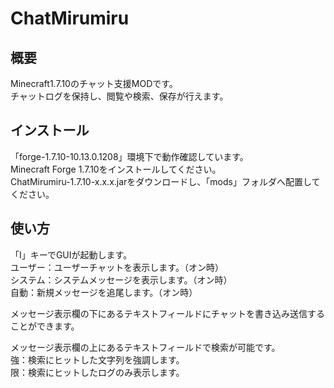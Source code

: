 ChatMirumiru
============

概要
----
Minecraft1.7.10のチャット支援MODです。  
チャットログを保持し、閲覧や検索、保存が行えます。

インストール
----
「forge-1.7.10-10.13.0.1208」環境下で動作確認しています。  
Minecraft Forge 1.7.10をインストールしてください。  
ChatMirumiru-1.7.10-x.x.x.jarをダウンロードし、「mods」フォルダへ配置してください。

使い方
----
「I」キーでGUIが起動します。  
ユーザー：ユーザーチャットを表示します。（オン時）  
システム：システムメッセージを表示します。（オン時）  
自動：新規メッセージを追尾します。（オン時）  
  
メッセージ表示欄の下にあるテキストフィールドにチャットを書き込み送信することができます。  
  
メッセージ表示欄の上にあるテキストフィールドで検索が可能です。  
強：検索にヒットした文字列を強調します。  
限：検索にヒットしたログのみ表示します。
